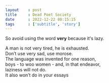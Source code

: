 ```yaml
---
layout    : post
title     : Dead Poet Society
date      : 2022-12-22 08:15:15
tags      : ['subtitle', 'story']
---
```


So avoid using the word **very** because it's lazy.
<!--more-->

A man is not very tired, he is exhausted.  
Don’t use very sad, use morose.  
The language was invented for one reason,  
boys - to woo women - and, in that endeavor,  
laziness will not do.  
It also won’t do in your essays
